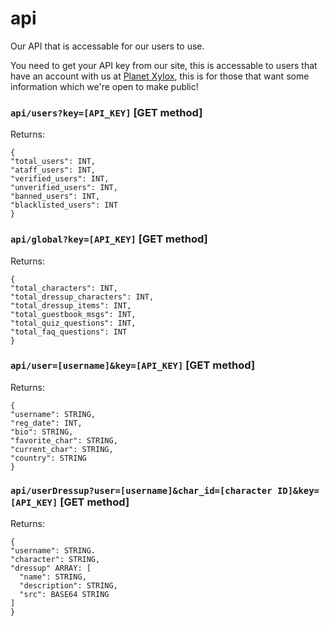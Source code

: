 # api
Our API that is accessable for our users to use.

You need to get your API key from our site, this is accessable to users that have an account with us at [Planet Xylox](https://planetxylox.com), this is for those that want some information which we're open to make public!

### `api/users?key=[API_KEY]` [GET method]

Returns:

```
{
"total_users": INT,
"ataff_users": INT,
"verified_users": INT,
"unverified_users": INT,
"banned_users": INT,
"blacklisted_users": INT
}
```

### `api/global?key=[API_KEY]` [GET method]

Returns:

```
{
"total_characters": INT,
"total_dressup_characters": INT,
"total_dressup_items": INT,
"total_guestbook_msgs": INT,
"total_quiz_questions": INT,
"total_faq_questions": INT
}
```

### `api/user=[username]&key=[API_KEY]` [GET method]

Returns:

```
{
"username": STRING,
"reg_date": INT,
"bio": STRING,
"favorite_char": STRING,
"current_char": STRING,
"country": STRING
}
```

### `api/userDressup?user=[username]&char_id=[character ID]&key=[API_KEY]` [GET method]

Returns:

```
{
"username": STRING.
"character": STRING,
"dressup" ARRAY: [
  "name": STRING,
  "description": STRING,
  "src": BASE64 STRING
]
}
```




